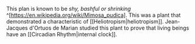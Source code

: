 This plan is known to be *shy, bashful or shrinking* ^[https://en.wikipedia.org/wiki/Mimosa_pudica]. This was a plant that demonstrated a characteristic of [[Heliotropism|heliotropism]]. Jean-Jacques d'Ortuos de Marian studied this plant to prove that living beings have an [[Circadian Rhythm|internal clock]].



